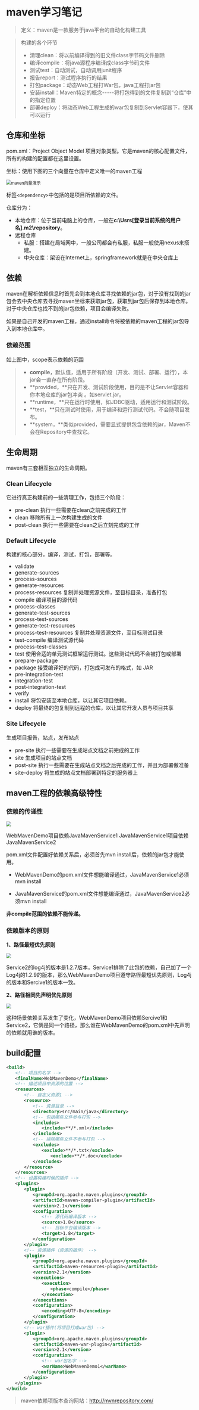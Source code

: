 # maven学习笔记

> 定义：maven是一款服务于java平台的自动化构建工具

> 构建的各个环节
>
> - 清理clean：将以前编译得到的旧文件class字节码文件删除
> - 编译compile：将java源程序编译成class字节码文件
> - 测试test：自动测试，自动调用junit程序
> - 报告report：测试程序执行的结果
> - 打包package：动态Web工程打War包，java工程打jar包
> - 安装install：Maven特定的概念-----将打包得到的文件复制到“仓库”中的指定位置
> - 部署deploy：将动态Web工程生成的war包复制到Servlet容器下，使其可以运行

## 仓库和坐标

pom.xml：Project Object Model 项目对象类型。它是maven的核心配置文件，所有的构建的配置都在这里设置。

坐标：使用下图的三个向量在仓库中定义唯一的maven工程

<img src=".\1.png" alt="maven向量演示" style="zoom:80%;" />

标签`<dependency>`中包括的是项目所依赖的文件。

仓库分为：

- 本地仓库：位于当前电脑上的仓库，一般在**c:\Usrs[登录当前系统的用户名].m2\repository**。
- 远程仓库
  - 私服：搭建在局域网中，一般公司都会有私服，私服一般使用nexus来搭建。
  - 中央仓库：架设在Internet上，springframework就是在中央仓库上

## 依赖

maven在解析依赖信息时首先会到本地仓库寻找依赖的jar包，对于没有找到的jar包会去中央仓库去寻找maven坐标来获取jar包，获取到jar包后保存到本地仓库。对于中央仓库也找不到的jar包依赖，项目会编译失败。

如果是自己开发的maven工程，通过install命令将被依赖的maven工程的jar包导入到本地仓库中。

### 依赖范围

如上图中，scope表示依赖的范围

> - **compile**，默认值，适用于所有阶段（开发、测试、部署、运行），本jar会一直存在所有阶段。
> - **provided，**只在开发、测试阶段使用，目的是不让Servlet容器和你本地仓库的jar包冲突 。如servlet.jar。
> - **runtime，**只在运行时使用，如JDBC驱动，适用运行和测试阶段。
> - **test，**只在测试时使用，用于编译和运行测试代码。不会随项目发布。
> - **system，**类似provided，需要显式提供包含依赖的jar，Maven不会在Repository中查找它。

## 生命周期

maven有三套相互独立的生命周期。

### Clean Lifecycle

它进行真正构建前的一些清理工作，包括三个阶段：

- pre-clean 执行一些需要在clean之前完成的工作
- clean 移除所有上一次构建生成的文件
- post-clean 执行一些需要在clean之后立刻完成的工作

### Default Lifecycle

构建的核心部分，编译，测试，打包，部署等。

- validate
- generate-sources
- process-sources
- generate-resources
- process-resources 复制并处理资源文件，至目标目录，准备打包
- compile 编译项目的源代码
- process-classes
- generate-test-sources
- process-test-sources
- generate-test-resources
- process-test-resources 复制并处理资源文件，至目标测试目录
- test-compile 编译测试源代码
- process-test-classes
- test 使用合适的单元测试框架运行测试。这些测试代码不会被打包或部署
- prepare-package
- package 接受编译好的代码，打包成可发布的格式，如 JAR
- pre-integration-test
- integration-test
- post-integration-test
- verify
- install 将包安装至本地仓库，以让其它项目依赖。
- deploy 将最终的包复制到远程的仓库，以让其它开发人员与项目共享

### Site Lifecycle

生成项目报告，站点，发布站点

- pre-site 执行一些需要在生成站点文档之前完成的工作
- site 生成项目的站点文档
- post-site 执行一些需要在生成站点文档之后完成的工作，并且为部署做准备
- site-deploy 将生成的站点文档部署到特定的服务器上

## maven工程的依赖高级特性

### 依赖的传递性

<img src=".\2.png" style="zoom:80%;" />

WebMavenDemo项目依赖JavaMavenService1 JavaMavenService1项目依赖JavaMavenService2

pom.xml文件配置好依赖关系后，必须首先mvn install后，依赖的jar包才能使用。

- WebMavenDemo的pom.xml文件想能编译通过，JavaMavenService1必须mvn install

- JavaMavenService的pom.xml文件想能编译通过，JavaMavenService2必须mvn install

**非compile范围的依赖不能传递。**

### 依赖版本的原则

**1、路径最短优先原则**

<img src=".\3.png" style="zoom: 80%;" />

Service2的log4j的版本是1.2.7版本，Service1排除了此包的依赖，自己加了一个Log4j的1.2.9的版本，那么WebMavenDemo项目遵守路径最短优先原则，Log4j的版本和Sercive1的版本一致。

**2、路径相同先声明优先原则**

<img src=".\4.png" style="zoom:80%;" />

这种场景依赖关系发生了变化，WebMavenDemo项目依赖Sercive1和Service2，它俩是同一个路径，那么谁在WebMavenDemo的pom.xml中先声明的依赖就用谁的版本。

## build配置

```xml
<build>
　　<!-- 项目的名字 -->
　　<finalName>WebMavenDemo</finalName>
　　<!-- 描述项目中资源的位置 -->
　　<resources>
　　　　<!-- 自定义资源1 -->
　　　　<resource>
　　　　　　<!-- 资源目录 -->
　　　　　　<directory>src/main/java</directory>
　　　　　　<!-- 包括哪些文件参与打包 -->
　　　　　　<includes>
　　　　　　　　<include>**/*.xml</include>
　　　　　　</includes>
　　　　　　<!-- 排除哪些文件不参与打包 -->
　　　　　　<excludes>
　　　　　　　　<exclude>**/*.txt</exclude>
　　　　　　　　　　<exclude>**/*.doc</exclude>
　　　　　　</excludes>
　　　　</resource>
　　</resources>
　　<!-- 设置构建时候的插件 -->
　　<plugins>
　　　　<plugin>
　　　　　　<groupId>org.apache.maven.plugins</groupId>
　　　　　　<artifactId>maven-compiler-plugin</artifactId>
　　　　　　<version>2.1</version>
　　　　　　<configuration>
　　　　　　　　<!-- 源代码编译版本 -->
　　　　　　　　<source>1.8</source>
　　　　　　　　<!-- 目标平台编译版本 -->
　　　　　　　　<target>1.8</target>
　　　　　　</configuration>
　　　　</plugin>
　　　　<!-- 资源插件（资源的插件） -->
　　　　<plugin>
　　　　　　<groupId>org.apache.maven.plugins</groupId>
　　　　　　<artifactId>maven-resources-plugin</artifactId>
　　　　　　<version>2.1</version>
　　　　　　<executions>
　　　　　　　　<execution>
　　　　　　　　　　<phase>compile</phase>
　　　　　　　　</execution>
　　　　　　</executions>
　　　　　　<configuration>
　　　　　　　　<encoding>UTF-8</encoding>
　　　　　　</configuration>
　　　　</plugin>
　　　　<!-- war插件(将项目打成war包) -->
　　　　<plugin>
　　　　　　<groupId>org.apache.maven.plugins</groupId>
　　　　　　<artifactId>maven-war-plugin</artifactId>
　　　　　　<version>2.1</version>
　　　　　　<configuration>
　　　　　　　　<!-- war包名字 -->
　　　　　　　　<warName>WebMavenDemo1</warName>
　　　　　　</configuration>
　　　　</plugin>
　　</plugins>
</build>
```

> maven依赖项版本查询网站：http://mvnrepository.com/
